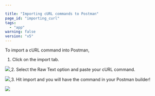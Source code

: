 ```yaml
---

title: "Importing cURL commands to Postman"
page_id: "importing_curl"
tags: 
  - "app"
warning: false
version: "v5"
---
```


To import a cURL command into Postman,

1. Click on the import tab.

[![](https://www.getpostman.com/img/v2/docs/importing_curl/importing_curl_1.png)
][0]
2. 
Select the Raw Text option and paste your cURL command.

[![](https://www.getpostman.com/img/v2/docs/importing_curl/importing_curl_2.png)
][1]
3. 
Hit import and you will have the command in your Postman builder!

[![](https://www.getpostman.com/img/v2/docs/importing_curl/importing_curl_3.png)
][2]


[0]: https://www.getpostman.com/img/v2/docs/importing_curl/importing_curl_1.png
[1]: https://www.getpostman.com/img/v2/docs/importing_curl/importing_curl_2.png
[2]: https://www.getpostman.com/img/v2/docs/importing_curl/importing_curl_3.png

